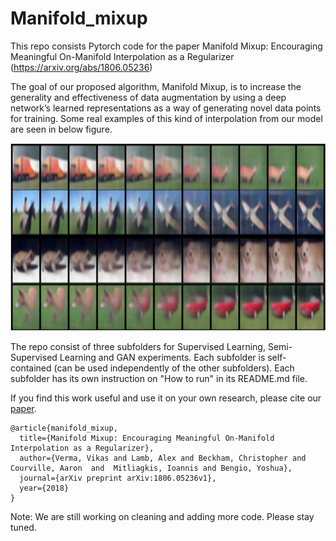 # Manifold_mixup
This repo consists Pytorch code for the paper Manifold Mixup: Encouraging Meaningful
On-Manifold Interpolation as a Regularizer (https://arxiv.org/abs/1806.05236)

The goal of our proposed algorithm, Manifold Mixup, is to increase the generality and effectiveness
of data augmentation by using a deep network’s learned representations as a way of generating novel
data points for training. Some real examples of this kind of interpolation from our model are seen in below figure. 

<p align="center">
    <img src="interpolation_hidden_2.png" height="300">
</p>

The repo consist of three subfolders for Supervised Learning, Semi-Supervised Learning and GAN experiments. Each subfolder is self-contained (can be used independently of the other subfolders). Each subfolder has its own instruction on "How to run" in its README.md file.

If you find this work useful and use it on your own research, please cite our [paper](https://arxiv.org/abs/1806.05236). 

```
@article{manifold_mixup,
  title={Manifold Mixup: Encouraging Meaningful On-Manifold Interpolation as a Regularizer},
  author={Verma, Vikas and Lamb, Alex and Beckham, Christopher and Courville, Aaron  and  Mitliagkis, Ioannis and Bengio, Yoshua},
  journal={arXiv preprint arXiv:1806.05236v1},
  year={2018}
}
```

Note: We are still working on cleaning and adding more code. Please stay tuned.
